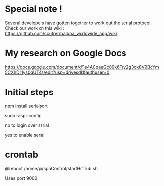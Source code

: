 # Special note !
Several developers have gotten together to work out the serial protocol. Check our work on this wiki :
https://github.com/ccutrer/balboa_worldwide_app/wiki

# My research on Google Docs
https://docs.google.com/document/d/1s4A0paeGc89k6Try2g3ok8V9BcYm5CXhDr1ys0qUT4s/edit?usp=drivesdk&authuser=0

# Initial steps
npm install serialport

sudo raspi-config

no to login over serial

yes to enable serial

# crontab
@reboot /home/pi/spaControl/startHotTub.sh

Uses port 9000
